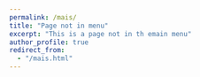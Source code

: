 ```yaml
---
permalink: /mais/
title: "Page not in menu"
excerpt: "This is a page not in th emain menu"
author_profile: true
redirect_from: 
  - "/mais.html"
---
```




